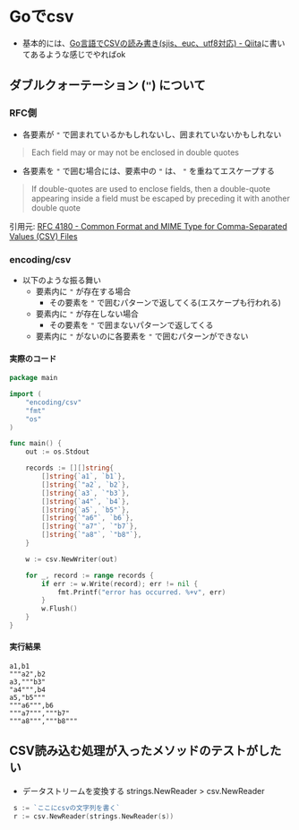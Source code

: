 # Goでcsv

- 基本的には、[Go言語でCSVの読み書き(sjis、euc、utf8対応) - Qiita](https://qiita.com/kesuzuki/items/202cc58db3fd1763c095)に書いてあるような感じでやればok

## ダブルクォーテーション (`"`) について

### RFC側

- 各要素が `"` で囲まれているかもしれないし、囲まれていないかもしれない
> Each field may or may not be enclosed in double quotes
- 各要素を `"` で囲む場合には、要素中の `"` は、 `"` を重ねてエスケープする
> If double-quotes are used to enclose fields, then a double-quote appearing inside a field must be escaped by preceding it with another double quote

引用元: [RFC 4180 - Common Format and MIME Type for Comma-Separated Values (CSV) Files](https://tools.ietf.org/html/rfc4180)

### encoding/csv

- 以下のような振る舞い
    - 要素内に `"` が存在する場合
        - その要素を `"` で囲むパターンで返してくる(エスケープも行われる)
    - 要素内に `"` が存在しない場合
        - その要素を `"` で囲まないパターンで返してくる
    - 要素内に `"` がないのに各要素を `"` で囲むパターンができない

#### 実際のコード

```go
package main

import (
	"encoding/csv"
	"fmt"
	"os"
)

func main() {
	out := os.Stdout

	records := [][]string{
		[]string{`a1`, `b1`},
		[]string{`"a2`, `b2`},
		[]string{`a3`, `"b3`},
		[]string{`a4"`, `b4`},
		[]string{`a5`, `b5"`},
		[]string{`"a6"`, `b6`},
		[]string{`"a7"`, `"b7`},
		[]string{`"a8"`, `"b8"`},
	}

	w := csv.NewWriter(out)

	for _, record := range records {
		if err := w.Write(record); err != nil {
			fmt.Printf("error has occurred. %+v", err)
		}
		w.Flush()
	}
}
```

#### 実行結果

```
a1,b1
"""a2",b2
a3,"""b3"
"a4""",b4
a5,"b5"""
"""a6""",b6
"""a7""","""b7"
"""a8""","""b8"""
```

## CSV読み込む処理が入ったメソッドのテストがしたい

- データストリームを変換する
strings.NewReader > csv.NewReader 

```go
 s := `ここにcsvの文字列を書く`
 r := csv.NewReader(strings.NewReader(s))
```
